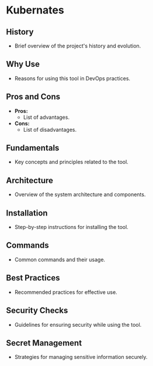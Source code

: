 # Kubernates

## History
- Brief overview of the project's history and evolution.

## Why Use
- Reasons for using this tool in DevOps practices.
  
## Pros and Cons
- **Pros:**
  - List of advantages.
- **Cons:**
  - List of disadvantages.

## Fundamentals
- Key concepts and principles related to the tool.

## Architecture
- Overview of the system architecture and components.

## Installation
- Step-by-step instructions for installing the tool.

## Commands
- Common commands and their usage.

## Best Practices
- Recommended practices for effective use.

## Security Checks
- Guidelines for ensuring security while using the tool.

## Secret Management
- Strategies for managing sensitive information securely.
